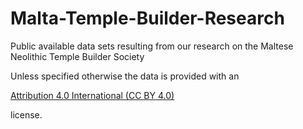 # Malta-Temple-Builder-Research
Public available data sets resulting from our research on the Maltese Neolithic Temple Builder Society


Unless specified otherwise the data is provided with an

[Attribution 4.0 International (CC BY 4.0)](https://creativecommons.org/licenses/by/4.0/)

license.

